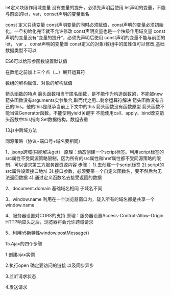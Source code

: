let定义块级作用域变量 没有变量的提升，必须先声明后使用 let声明的变量，不能与前面的let，var，conset声明的变量重名

const 定义只读变量 const声明变量的同时必须赋值，const声明的变量必须初始化，一旦初始化完毕就不允许修改 const声明变量也是一个块级作用域变量 const声明的变量没有“变量的提升”，必须先声明后使用 const声明的变量不能与前面的let， var ， const声明的变量重 const定义的对象\数组中的属性值可以修改,基础数据类型不可以

ES6可以给形参函数设置默认值

在数组之前加上三个点（...）展开运算符

数组的解构赋值、对象的解构赋值

箭头函数的特点 箭头函数相当于匿名函数，是不能作为构造函数的，不能被new 箭头函数没有arguments实参集合,取而代之用...剩余运算符解决 箭头函数没有自己的this。他的this是继承当前上下文中的this 箭头函数没有函数原型 箭头函数不能当做Generator函数，不能使用yield关键字 不能使用call、apply、bind改变箭头函数中this指向 Set数据结构，数组去重


13.js中跨域方法

同源策略（协议+端口号+域名要相同）

1、jsonp跨域(只能解决get） 原理：动态创建一个script标签。利用script标签的src属性不受同源策略限制，因为所有的src属性和href属性都不受同源策略的限制，可以请求第三方服务器资源内容
步骤： 1).去创建一个script标签 2).script的src属性设置接口地址 3).接口参数，必须要带一个自定义函数名，要不然后台无法返回数据 4).通过定义函数名去接受返回的数据


2、document.domain 基础域名相同 子域名不同

3、window.name 利用在一个浏览器窗口内，载入所有的域名都是共享一个window.name

4、服务器设置对CORS的支持 原理：服务器设置Access-Control-Allow-Origin HTTP响应头之后，浏览器将会允许跨域请求

5、利用h5新特性window.postMessage()


15.Ajax的四个步骤

1.创建ajax实例

2.执行open 确定要访问的链接 以及同步异步

3.监听请求状态

4.发送请求
